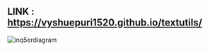 

## LINK : https://vyshuepuri1520.github.io/textutils/

![inq5erdiagram](https://github.com/vyshuepuri1520/textutils/assets/130962754/5315ea1c-a794-48cc-b84d-de3ea0633788)




